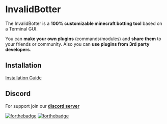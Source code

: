 # InvalidBotter

The InvalidBotter is a **100% customizable minecraft botting tool** based on a Terminal GUI.


You can **make your own plugins** (commands/modules)
and **share them** to your friends or community.
Also you can **use plugins from 3rd party developers**.

## Installation
[Installation Guide](https://github.com/SirLennox/invalidbotter/wiki/Installation)

## Discord

For support join our [**discord server**](https://discord.gg/AbQtPjv9nq)




[![forthebadge](https://forthebadge.com/images/badges/made-with-typescript.svg)](https://forthebadge.com) [![forthebadge](https://forthebadge.com/images/badges/open-source.svg)](https://forthebadge.com)
